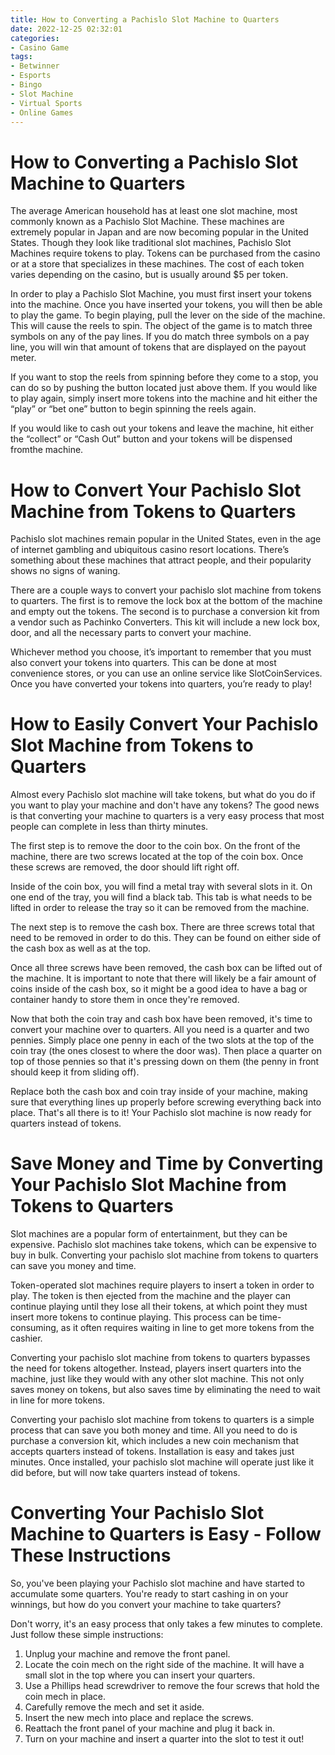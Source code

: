 ```yaml
---
title: How to Converting a Pachislo Slot Machine to Quarters 
date: 2022-12-25 02:32:01
categories:
- Casino Game
tags:
- Betwinner
- Esports
- Bingo
- Slot Machine
- Virtual Sports
- Online Games
---
```



#  How to Converting a Pachislo Slot Machine to Quarters 
The average American household has at least one slot machine, most commonly known as a Pachislo Slot Machine. These machines are extremely popular in Japan and are now becoming popular in the United States. Though they look like traditional slot machines, Pachislo Slot Machines require tokens to play. Tokens can be purchased from the casino or at a store that specializes in these machines. The cost of each token varies depending on the casino, but is usually around $5 per token.

In order to play a Pachislo Slot Machine, you must first insert your tokens into the machine. Once you have inserted your tokens, you will then be able to play the game. To begin playing, pull the lever on the side of the machine. This will cause the reels to spin. The object of the game is to match three symbols on any of the pay lines. If you do match three symbols on a pay line, you will win that amount of tokens that are displayed on the payout meter.

If you want to stop the reels from spinning before they come to a stop, you can do so by pushing the button located just above them. If you would like to play again, simply insert more tokens into the machine and hit either the “play” or “bet one” button to begin spinning the reels again.

If you would like to cash out your tokens and leave the machine, hit either the “collect” or “Cash Out” button and your tokens will be dispensed fromthe machine.

#  How to Convert Your Pachislo Slot Machine from Tokens to Quarters 

Pachislo slot machines remain popular in the United States, even in the age of internet gambling and ubiquitous casino resort locations. There’s something about these machines that attract people, and their popularity shows no signs of waning. 

There are a couple ways to convert your pachislo slot machine from tokens to quarters. The first is to remove the lock box at the bottom of the machine and empty out the tokens. The second is to purchase a conversion kit from a vendor such as Pachinko Converters. This kit will include a new lock box, door, and all the necessary parts to convert your machine. 

Whichever method you choose, it’s important to remember that you must also convert your tokens into quarters. This can be done at most convenience stores, or you can use an online service like SlotCoinServices. Once you have converted your tokens into quarters, you’re ready to play!

#  How to Easily Convert Your Pachislo Slot Machine from Tokens to Quarters 

Almost every Pachislo slot machine will take tokens, but what do you do if you want to play your machine and don't have any tokens? The good news is that converting your machine to quarters is a very easy process that most people can complete in less than thirty minutes. 

The first step is to remove the door to the coin box. On the front of the machine, there are two screws located at the top of the coin box. Once these screws are removed, the door should lift right off. 

Inside of the coin box, you will find a metal tray with several slots in it. On one end of the tray, you will find a black tab. This tab is what needs to be lifted in order to release the tray so it can be removed from the machine. 

The next step is to remove the cash box. There are three screws total that need to be removed in order to do this. They can be found on either side of the cash box as well as at the top. 

Once all three screws have been removed, the cash box can be lifted out of the machine. It is important to note that there will likely be a fair amount of coins inside of the cash box, so it might be a good idea to have a bag or container handy to store them in once they're removed. 

Now that both the coin tray and cash box have been removed, it's time to convert your machine over to quarters. All you need is a quarter and two pennies. Simply place one penny in each of the two slots at the top of the coin tray (the ones closest to where the door was). Then place a quarter on top of those pennies so that it's pressing down on them (the penny in front should keep it from sliding off). 

Replace both the cash box and coin tray inside of your machine, making sure that everything lines up properly before screwing everything back into place. That's all there is to it! Your Pachislo slot machine is now ready for quarters instead of tokens.

#  Save Money and Time by Converting Your Pachislo Slot Machine from Tokens to Quarters 

Slot machines are a popular form of entertainment, but they can be expensive. Pachislo slot machines take tokens, which can be expensive to buy in bulk. Converting your pachislo slot machine from tokens to quarters can save you money and time.

Token-operated slot machines require players to insert a token in order to play. The token is then ejected from the machine and the player can continue playing until they lose all their tokens, at which point they must insert more tokens to continue playing. This process can be time-consuming, as it often requires waiting in line to get more tokens from the cashier.

Converting your pachislo slot machine from tokens to quarters bypasses the need for tokens altogether. Instead, players insert quarters into the machine, just like they would with any other slot machine. This not only saves money on tokens, but also saves time by eliminating the need to wait in line for more tokens.

 Converting your pachislo slot machine from tokens to quarters is a simple process that can save you both money and time. All you need to do is purchase a conversion kit, which includes a new coin mechanism that accepts quarters instead of tokens. Installation is easy and takes just minutes. Once installed, your pachislo slot machine will operate just like it did before, but will now take quarters instead of tokens.

#  Converting Your Pachislo Slot Machine to Quarters is Easy - Follow These Instructions

So, you've been playing your Pachislo slot machine and have started to accumulate some quarters. You're ready to start cashing in on your winnings, but how do you convert your machine to take quarters?

Don't worry, it's an easy process that only takes a few minutes to complete. Just follow these simple instructions:

1. Unplug your machine and remove the front panel.
2. Locate the coin mech on the right side of the machine. It will have a small slot in the top where you can insert your quarters.
3. Use a Phillips head screwdriver to remove the four screws that hold the coin mech in place.
4. Carefully remove the mech and set it aside.
5. Insert the new mech into place and replace the screws.
6. Reattach the front panel of your machine and plug it back in.
7. Turn on your machine and insert a quarter into the slot to test it out!